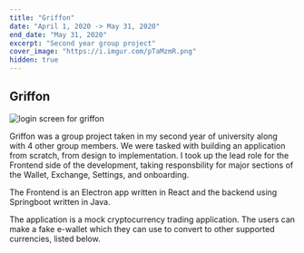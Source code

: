```yaml
---
title: "Griffon"
date: "April 1, 2020 -> May 31, 2020"
end_date: "May 31, 2020"
excerpt: "Second year group project"
cover_image: "https://i.imgur.com/pTaMzmR.png"
hidden: true
---
```


## Griffon

![login screen for griffon](https://i.imgur.com/pTaMzmR.png)

Griffon was a group project taken in my second year of university along with 4 other group members. We were tasked with building an application from scratch, from design to implementation. I took up the lead role for the Frontend side of the development, taking responsbility for major sections of the Wallet, Exchange, Settings, and onboarding.

The Frontend is an Electron app written in React and the backend using Springboot written in Java.

The application is a mock cryptocurrency trading application. The users can make a fake e-wallet which they can use to convert to other supported currencies, listed below.